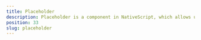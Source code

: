 ```yaml
---
title: Placeholder
description: Placeholder is a component in NativeScript, which allows using any UI native widget directly in the project.  Inside of the component, we can set up the needed native widget, while using its creatingView event. The example demonstrates basics of the Placeholder usage.
position: 33
slug: placeholder
---
```

